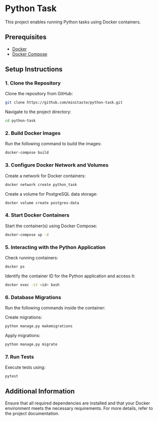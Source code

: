 # Python Task

This project enables running Python tasks using Docker containers.

## Prerequisites  

- [Docker](https://www.docker.com/)  
- [Docker Compose](https://docs.docker.com/compose/)  

## Setup Instructions  

### 1. Clone the Repository  

Clone the repository from GitHub:  
```bash
git clone https://github.com/minitaste/python-task.git
```
Navigate to the project directory:  
```bash
cd python-task
```

### 2. Build Docker Images  

Run the following command to build the images:  
```bash
docker-compose build
```

### 3. Configure Docker Network and Volumes  

Create a network for Docker containers:  
```bash
docker network create python_task
```
Create a volume for PostgreSQL data storage:  
```bash
docker volume create postgres-data
```

### 4. Start Docker Containers  

Start the container(s) using Docker Compose:  
```bash
docker-compose up -d
```

### 5. Interacting with the Python Application  

Check running containers:  
```bash
docker ps
```
Identify the container ID for the Python application and access it:  
```bash
docker exec -it <id> bash
```

### 6. Database Migrations  

Run the following commands inside the container:  

Create migrations:  
```bash
python manage.py makemigrations
```
Apply migrations:  
```bash
python manage.py migrate
```

### 7. Run Tests  

Execute tests using:  
```bash
pytest
```

## Additional Information  

Ensure that all required dependencies are installed and that your Docker environment meets the necessary requirements. For more details, refer to the project documentation.
